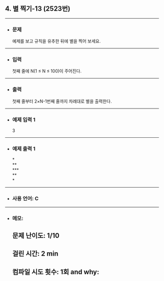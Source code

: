 ## 4. 별 찍기-13 (2523번)

---

- ### 문제

  예제를 보고 규칙을 유추한 뒤에 별을 찍어 보세요.
  
---


- ### 입력

  첫째 줄에 N(1 ≤ N ≤ 100)이 주어진다.

---

- ### 출력

  첫째 줄부터 2×N-1번째 줄까지 차례대로 별을 출력한다.

---
 
- ### 예제 입력 1 

  3

---

- ### 예제 출력 1 

  \*  
  \**  
  \***  
  \**  
  \*


---

- ### 사용 언어: C

---

- ### 메모:

  ## 문제 난이도: 1/10
  ## 걸린 시간: 2 min
  ## 컴파일 시도 횟수: 1회 and why:

  
